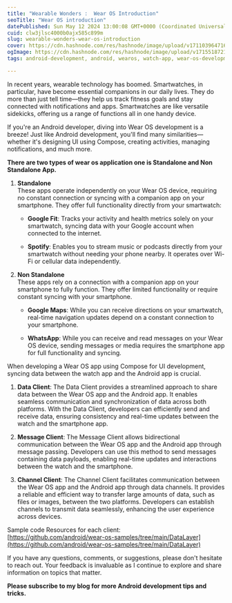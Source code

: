 ```yaml
---
title: "Wearable Wonders :  Wear OS Introduction"
seoTitle: "Wear OS introduction"
datePublished: Sun May 12 2024 13:00:08 GMT+0000 (Coordinated Universal Time)
cuid: clw3jlsc4000b0ajx585c899m
slug: wearable-wonders-wear-os-introduction
cover: https://cdn.hashnode.com/res/hashnode/image/upload/v1711039647163/209217ac-62b2-4256-b043-37bd14739e45.png
ogImage: https://cdn.hashnode.com/res/hashnode/image/upload/v1715518721880/e6c98fca-48d8-40ed-9c97-3b610bcc1bcb.png
tags: android-development, android, wearos, watch-app, wear-os-development

---
```


In recent years, wearable technology has boomed. Smartwatches, in particular, have become essential companions in our daily lives. They do more than just tell time—they help us track fitness goals and stay connected with notifications and apps. Smartwatches are like versatile sidekicks, offering us a range of functions all in one handy device.

If you're an Android developer, diving into Wear OS development is a breeze! Just like Android development, you'll find many similarities—whether it's designing UI using Compose, creating activities, managing notifications, and much more.

**There are two types of wear os application one is Standalone and Non Standalone App.**

1. **Standalone**  
    These apps operate independently on your Wear OS device, requiring no constant connection or syncing with a companion app on your smartphone. They offer full functionality directly from your smartwatch:
    
    * **Google Fit**: Tracks your activity and health metrics solely on your smartwatch, syncing data with your Google account when connected to the internet.
        
    * **Spotify**: Enables you to stream music or podcasts directly from your smartwatch without needing your phone nearby. It operates over Wi-Fi or cellular data independently.
        
2. **Non Standalone**  
    These apps rely on a connection with a companion app on your smartphone to fully function. They offer limited functionality or require constant syncing with your smartphone.
    
    * **Google Maps**: While you can receive directions on your smartwatch, real-time navigation updates depend on a constant connection to your smartphone.
        
    * **WhatsApp**: While you can receive and read messages on your Wear OS device, sending messages or media requires the smartphone app for full functionality and syncing.
        

When developing a Wear OS app using Compose for UI development, syncing data between the watch app and the Android app is crucial.

1. **Data Client**: The Data Client provides a streamlined approach to share data between the Wear OS app and the Android app. It enables seamless communication and synchronization of data across both platforms. With the Data Client, developers can efficiently send and receive data, ensuring consistency and real-time updates between the watch and the smartphone app.
    
2. **Message Client**: The Message Client allows bidirectional communication between the Wear OS app and the Android app through message passing. Developers can use this method to send messages containing data payloads, enabling real-time updates and interactions between the watch and the smartphone.
    
3. **Channel Client**: The Channel Client facilitates communication between the Wear OS app and the Android app through data channels. It provides a reliable and efficient way to transfer large amounts of data, such as files or images, between the two platforms. Developers can establish channels to transmit data seamlessly, enhancing the user experience across devices.
    

Sample code Resources for each client:  
[https://github.com/android/wear-os-samples/tree/main/DataLayer](https://github.com/android/wear-os-samples/tree/main/DataLayer)

If you have any questions, comments, or suggestions, please don't hesitate to reach out. Your feedback is invaluable as I continue to explore and share information on topics that matter.

**Please subscribe to my blog for more Android development tips and tricks.**
